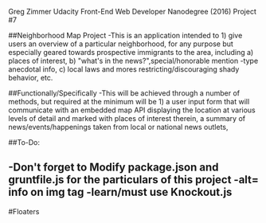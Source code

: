 Greg Zimmer
Udacity Front-End Web Developer Nanodegree (2016)
Project #7

##Neighborhood Map Project
-This is an application intended to 1) give users an overview of a particular neighborhood, for
any purpose but especially geared towards prospective immigrants to the area, including a) places 
of interest, b) "what's in the news?",special/honorable mention -type anecdotal info, c) local laws 
and mores restricting/discouraging shady behavior, etc.

##Functionally/Specifically
-This will be achieved through a number of methods, but required at the minimum will be 1) a user 
input form that will communicate with an embedded map API displaying the location at various levels
of detail and marked with places of interest therein, a summary of news/events/happenings taken
from local or national news outlets, 

##To-Do:

-Don't forget to Modify package.json and gruntfile.js for the particulars of this project 
-alt= info on img tag
-learn/must use Knockout.js
-

#Floaters





